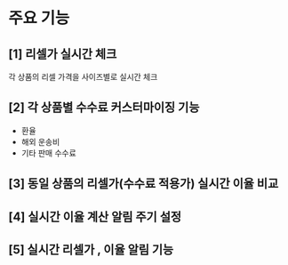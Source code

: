 # 주요 기능

## \[1] 리셀가 실시간 체크

각 상품의 리셀 가격을 사이즈별로 실시간 체크

## \[2] 각 상품별 수수료 커스터마이징 기능

* 환율
* 해외 운송비
* 기타 판매 수수료

## \[3] 동일 상품의 리셀가(수수료 적용가) 실시간 이율 비교

## \[4] 실시간 이율 계산 알림 주기 설정

## \[5] 실시간 리셀가 , 이율 알림 기능
